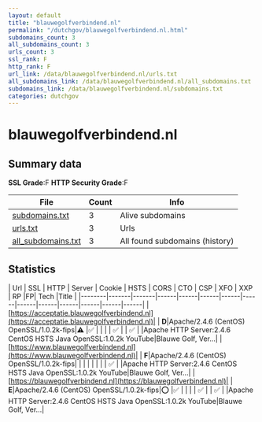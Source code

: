 ```yaml
---
layout: default
title: "blauwegolfverbindend.nl"
permalink: "/dutchgov/blauwegolfverbindend.nl.html"
subdomains_count: 3
all_subdomains_count: 3
urls_count: 3
ssl_rank: F
http_rank: F
url_link: /data/blauwegolfverbindend.nl/urls.txt
all_subdomains_link: /data/blauwegolfverbindend.nl/all_subdomains.txt
subdomains_link: /data/blauwegolfverbindend.nl/subdomains.txt
categories: dutchgov
---
```



# blauwegolfverbindend.nl
## Summary data


**SSL Grade**:F
**HTTP Security Grade**:F


| File       | Count | Info |
|------------|-------|------|
|[subdomains.txt](/data/blauwegolfverbindend.nl/subdomains.txt)|3|Alive subdomains|
|[urls.txt](/data/blauwegolfverbindend.nl/urls.txt)|3|Urls|
|[all_subdomains.txt](/data/blauwegolfverbindend.nl/all_subdomains.txt)|3|All found subdomains (history)|


## Statistics


| Url | SSL | HTTP | Server | Cookie | HSTS | CORS | CTO | CSP | XFO | XXP | RP |FP| Tech |Title |
|--------|-------|-------|------|------|------|------|------|------|------|------|------|------|------|
|[https://acceptatie.blauwegolfverbindend.nl](https://acceptatie.blauwegolfverbindend.nl)| | **D**|Apache/2.4.6 (CentOS) OpenSSL/1.0.2k-fips|:warning: |:white_check_mark: | | | | :white_check_mark: | | :white_check_mark: | |Apache HTTP Server:2.4.6 CentOS HSTS Java OpenSSL:1.0.2k YouTube|Blauwe Golf, Ver...|
|[https://www.blauwegolfverbindend.nl](https://www.blauwegolfverbindend.nl)| | **F**|Apache/2.4.6 (CentOS) OpenSSL/1.0.2k-fips| | | | | | | | :white_check_mark: | |Apache HTTP Server:2.4.6 CentOS HSTS Java OpenSSL:1.0.2k YouTube|Blauwe Golf, Ver...|
|[https://blauwegolfverbindend.nl](https://blauwegolfverbindend.nl)| | **E**|Apache/2.4.6 (CentOS) OpenSSL/1.0.2k-fips|:o: |:white_check_mark: | | | | :white_check_mark: | | :white_check_mark: | |Apache HTTP Server:2.4.6 CentOS HSTS Java OpenSSL:1.0.2k YouTube|Blauwe Golf, Ver...|